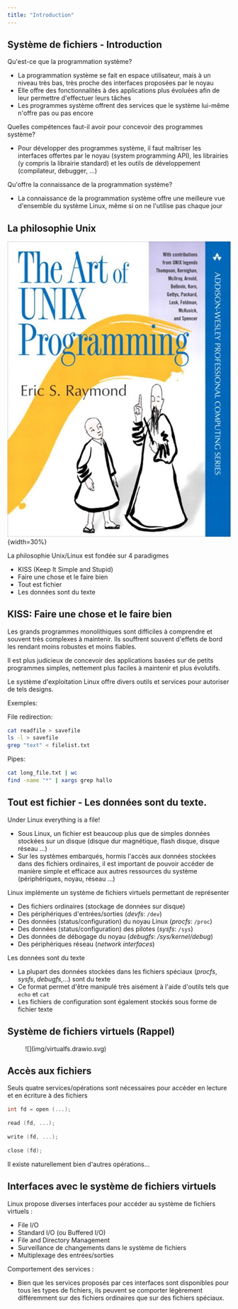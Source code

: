 ```yaml
---
title: "Introduction"
---
```


## Système de fichiers - Introduction 

Qu'est-ce que la programmation système?

- La programmation système se fait en espace utilisateur, mais à un niveau très
  bas, très proche des interfaces proposées par le noyau
- Elle offre des fonctionnalités à des applications plus évoluées afin de leur
  permettre d'effectuer leurs tâches
- Les programmes système offrent des services que le système lui-même n'offre
  pas ou pas encore

Quelles compétences faut-il avoir pour concevoir des programmes système?

- Pour développer des programmes système, il faut maîtriser les interfaces offertes
  par le noyau (system programming API), les librairies (y compris la librairie
  standard) et les outils de développement (compilateur, debugger, ...)

Qu'offre la connaissance de la programmation système?

- La connaissance de la programmation système offre une meilleure vue
  d'ensemble du système Linux, même si on ne l'utilise pas chaque jour

## La philosophie Unix

![](img/unixprog.jpg){width=30%}

La philosophie Unix/Linux est fondée sur 4 paradigmes

- KISS (Keep It Simple and Stupid)
- Faire une chose et le faire bien
- Tout est fichier
- Les données sont du texte

## KISS: Faire une chose et le faire bien

Les grands programmes monolithiques sont difficiles à comprendre et souvent
très complexes à maintenir. Ils souffrent souvent d'effets de bord les rendant
moins robustes et moins fiables.

Il est plus judicieux de concevoir des applications basées sur de petits
programmes simples, nettement plus faciles à maintenir et plus évolutifs.

Le système d'exploitation Linux offre divers outils et services pour autoriser
de tels designs.

Exemples:

File redirection:

```bash
cat readfile > savefile
ls -l > savefile
grep "text" < filelist.txt
```

Pipes:

```bash
cat long_file.txt | wc
find -name "*" | xargs grep hallo
```

## Tout est fichier - Les données sont du texte.

Under Linux everything is a file!

- Sous Linux, un fichier est beaucoup plus que de simples données stockées sur un
  disque (disque dur magnétique, flash disque, disque réseau ...)
- Sur les systèmes embarqués, hormis l'accès aux données stockées dans des fichiers
  ordinaires, il est important de pouvoir accéder de manière simple et efficace aux
  autres ressources du système (périphériques, noyau, réseau ...)

Linux implémente un système de fichiers virtuels permettant de représenter

- Des fichiers ordinaires (stockage de données sur disque)
- Des périphériques d'entrées/sorties (_devfs_: `/dev`)
- Des données (status/configuration) du noyau Linux (_procfs_: `/proc`)
- Des données (status/configuration) des pilotes (_sysfs_: `/sys`)
- Des données de débogage du noyau (_debugfs_: _/sys/kernel/debug_)
- Des périphériques réseau (_network interfaces_)

Les données sont du texte

- La plupart des données stockées dans les fichiers spéciaux (_procfs_, _sysfs_, _debugfs_,...)
  sont du texte
- Ce format permet d'être manipulé très aisément à l'aide d'outils tels que `echo` et `cat`
- Les fichiers de configuration sont également stockés sous forme de fichier texte

## Système de fichiers virtuels (Rappel)

<figure markdown>
![](img/virtualfs.drawio.svg)
</figure>

## Accès aux fichiers

Seuls quatre services/opérations sont nécessaires pour accéder en lecture et
en écriture à des fichiers

```c
int fd = open (...);
```

```c
read (fd, ...);
```

```c
write (fd, ...);
```

```c
close (fd);
```

Il existe naturellement bien d'autres opérations...

## Interfaces avec le système de fichiers virtuels

Linux propose diverses interfaces pour accéder au système de fichiers virtuels :

-  File I/O
-  Standard I/O (ou Buffered I/O)
-  File and Directory Management
-  Surveillance de changements dans le système de fichiers
-  Multiplexage des entrées/sorties

Comportement des services :

- Bien que les services proposés par ces interfaces sont disponibles pour tous
  les types de fichiers, ils peuvent se comporter légèrement différemment sur
  des fichiers ordinaires que sur des fichiers spéciaux.
